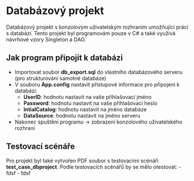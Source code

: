 # Databázový projekt
Databázový projekt s konzolovým uživatelským rozhraním umožňující práci s databází. Tento projekt byl programovám pouze v C# a také využívá návrhové vzory Singleton a DAO.

## Jak program připojit k databázi
- Importovat soubor **db_export.sql** do vlastního databázového serveru (pro strukturování samotné databáze)
- V souboru **App.config** nastavit přístupové informace pro připojení k databázi:
    - **UserID**: hodnotu nastavit na vaše přihlašovací jméno
    - **Password**: hodnotu nastavit na vaše přihlašovací heslo
    - **IntialCatalog**: hodnotu nastavit na jméno databáze
    - **DataSource**: hodnotu nastavit na jméno serveru
- Nakonec spuštění programu -> zobrazení konzolového uživatelského rozhraní

## Testovací scénáře
Pro projekt byl také vytvořen PDF soubor s testovacími scénáři **test_case_dbproject**. Podle testovacích scénářů by se mělo otestovat:
    - fdsf
    - fdsf
    
    
